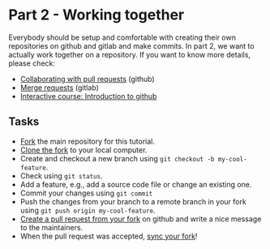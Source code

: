 # Part 2 - Working together

Everybody should be setup and comfortable with creating their own repositories on github and gitlab and make commits. In part 2, we want to actually work together
on a repository. If you want to know more details, please check:

* [Collaborating with pull requests](https://docs.github.com/en/pull-requests/collaborating-with-pull-requests) (github)
* [Merge requests](https://docs.gitlab.com/ee/user/project/merge_requests) (gitlab)
* [Interactive course: Introduction to github](https://github.com/skills/introduction-to-github)

## Tasks

* [Fork](https://docs.github.com/en/pull-requests/collaborating-with-pull-requests/working-with-forks/fork-a-repo#forking-a-repository) the main repository for this tutorial.
* [Clone the fork](https://docs.github.com/en/pull-requests/collaborating-with-pull-requests/working-with-forks/fork-a-repo#cloning-your-forked-repository) to your local computer.
* Create and checkout a new branch using `git checkout -b my-cool-feature`.
* Check using `git status`.
* Add a feature, e.g., add a source code file or change an existing one.
* Commit your changes using `git commit`
* Push the changes from your branch to a remote branch in your fork using `git push origin my-cool-feature`.
* [Create a pull request from your fork](https://docs.github.com/en/pull-requests/collaborating-with-pull-requests/proposing-changes-to-your-work-with-pull-requests/creating-a-pull-request-from-a-fork) on github and write a nice message to the maintainers.
* When the pull request was accepted, [sync your fork](https://docs.github.com/en/pull-requests/collaborating-with-pull-requests/working-with-forks/syncing-a-fork#syncing-a-fork-branch-from-the-web-ui)!
